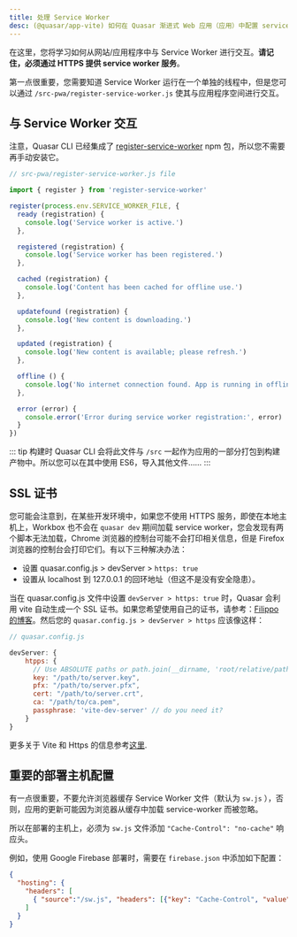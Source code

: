 ```yaml
---
title: 处理 Service Worker
desc: (@quasar/app-vite) 如何在 Quasar 渐进式 Web 应用（应用）中配置 service worker 。
---
```


在这里，您将学习如何从网站/应用程序中与 Service Worker 进行交互。**请记住，必须通过 HTTPS 提供 service worker 服务**。

第一点很重要，您需要知道 Service Worker 运行在一个单独的线程中，但是您可以通过 `/src-pwa/register-service-worker.js` 使其与应用程序空间进行交互。

## 与 Service Worker 交互
注意，Quasar CLI 已经集成了 [register-service-worker](https://github.com/yyx990803/register-service-worker) npm 包，所以您不需要再手动安装它。

```js
// src-pwa/register-service-worker.js file

import { register } from 'register-service-worker'

register(process.env.SERVICE_WORKER_FILE, {
  ready (registration) {
    console.log('Service worker is active.')
  },

  registered (registration) {
    console.log('Service worker has been registered.')
  },

  cached (registration) {
    console.log('Content has been cached for offline use.')
  },

  updatefound (registration) {
    console.log('New content is downloading.')
  },

  updated (registration) {
    console.log('New content is available; please refresh.')
  },

  offline () {
    console.log('No internet connection found. App is running in offline mode.')
  },

  error (error) {
    console.error('Error during service worker registration:', error)
  }
})
```

::: tip
构建时 Quasar CLI 会将此文件与 `/src` 一起作为应用的一部分打包到构建产物中。所以您可以在其中使用 ES6，导入其他文件……
:::

## SSL 证书

您可能会注意到，在某些开发环境中，如果您不使用 HTTPS 服务，即使在本地主机上，Workbox 也不会在 `quasar dev` 期间加载 service worker，您会发现有两个脚本无法加载，Chrome 浏览器的控制台可能不会打印相关信息，但是 Firefox 浏览器的控制台会打印它们。有以下三种解决办法：
 - 设置 quasar.config.js > devServer > `https: true`
 - 设置从 localhost 到 127.0.0.1 的回环地址（但这不是没有安全隐患）。

当在 quasar.config.js 文件中设置  `devServer > https: true` 时，Quasar 会利用 vite 自动生成一个 SSL 证书。如果您希望使用自己的证书，请参考：[Filippo 的博客](https://blog.filippo.io/mkcert-valid-https-certificates-for-localhost/)。然后您的 `quasar.config.js > devServer > https` 应该像这样：

```js
// quasar.config.js

devServer: {
    htpps: {
      // Use ABSOLUTE paths or path.join(__dirname, 'root/relative/path')
      key: "/path/to/server.key",
      pfx: "/path/to/server.pfx",
      cert: "/path/to/server.crt",
      ca: "/path/to/ca.pem",
      passphrase: 'vite-dev-server' // do you need it?
    }
}
```

更多关于 Vite 和 Https 的信息参考[这里](https://vitejs.dev/config/#server-https).

## 重要的部署主机配置

有一点很重要，不要允许浏览器缓存 Service Worker 文件（默认为 `sw.js` ），否则，应用的更新可能因为浏览器从缓存中加载 service-worker 而被忽略。

所以在部署的主机上，必须为 `sw.js` 文件添加 `"Cache-Control": "no-cache"` 响应头。

例如，使用 Google Firebase 部署时，需要在 `firebase.json` 中添加如下配置：

```json
{
  "hosting": {
    "headers": [
      { "source":"/sw.js", "headers": [{"key": "Cache-Control", "value": "no-cache"}] }
    ]
  }
}
```
